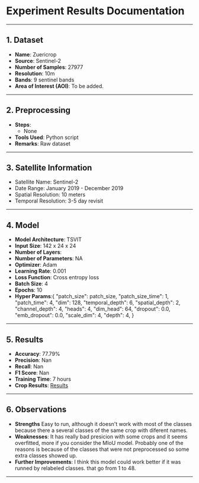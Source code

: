 # Experiment Results Documentation

---

## 1. Dataset

- **Name**:  Zuericrop
- **Source**: Sentinel-2
- **Number of Samples**: 27977
- **Resolution**: 10m
- **Bands**: 9 sentinel bands
- **Area of Interest (AOI)**: To be added.

---

## 2. Preprocessing

- **Steps**: 
  - None
- **Tools Used**: Python script
- **Remarks**: Raw dataset

---

## 3. Satellite Information

- Satellite Name: Sentinel-2
- Date Range: January 2019 - December 2019
- Spatial Resolution: 10 meters
- Temporal Resolution: 3-5 day revisit

---

## 4. Model

- **Model Architecture**: TSVIT
- **Input Size**: 142 x 24 x 24
- **Number of Layers**: 
- **Number of Parameters**: NA
- **Optimizer**: Adam
- **Learning Rate**: 0.001
- **Loss Function**: Cross entropy loss
- **Batch Size**: 4
- **Epochs**: 10
- **Hyper Params**:{
    "patch_size": patch_size,
    "patch_size_time": 1,
    "patch_time": 4,
    "dim": 128,
    "temporal_depth": 6,
    "spatial_depth": 2,
    "channel_depth": 4,
    "heads": 4,
    "dim_head": 64,
    "dropout": 0.0,
    "emb_dropout": 0.0,
    "scale_dim": 4,
    "depth": 4,
}

---

## 5. Results

- **Accuracy**:  77.79%
- **Precision**: Nan
- **Recall**: Nan
- **F1 Score**: Nan
- **Training Time**: 7 hours
- **Crop Results**: [Results](../csvs/zueri_crop_1_results.csv)


---

## 6. Observations

- **Strengths** Easy to run, although it doesn't work with most of the classes because there a several classes of the same crop with diferent names.
- **Weaknesses**: It has really bad presicion with some crops and it seems overfitted, more if you consider the MIoU model. Probably one of the reasons is because of the classes that were not preprocessed so some extra classes showed up.
- **Further Improvements**: I think this model could work better if it was runned by relabeled classes. that go from 1 to 48.


---

